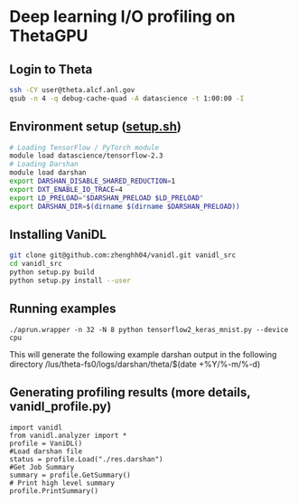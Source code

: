 # Deep learning I/O profiling on ThetaGPU

## Login to Theta
```bash
ssh -CY user@theta.alcf.anl.gov
qsub -n 4 -q debug-cache-quad -A datascience -t 1:00:00 -I 
```
## Environment setup ([setup.sh](./setup_knl.sh))
```bash
# Loading TensorFlow / PyTorch module
module load datascience/tensorflow-2.3
# Loading Darshan
module load darshan
export DARSHAN_DISABLE_SHARED_REDUCTION=1
export DXT_ENABLE_IO_TRACE=4
export LD_PRELOAD="$DARSHAN_PRELOAD $LD_PRELOAD"
export DARSHAN_DIR=$(dirname $(dirname $DARSHAN_PRELOAD))
```

## Installing VaniDL
```bash
git clone git@github.com:zhenghh04/vanidl.git vanidl_src
cd vanidl_src
python setup.py build
python setup.py install --user
```
## Running examples
```
./aprun.wrapper -n 32 -N 8 python tensorflow2_keras_mnist.py --device cpu
```
This will generate the following example darshan output in the following directory
/lus/theta-fs0/logs/darshan/theta/$(date +%Y/%-m/%-d)

## Generating profiling results (more details, vanidl_profile.py)
```
import vanidl
from vanidl.analyzer import *
profile = VaniDL()
#Load darshan file
status = profile.Load("./res.darshan")
#Get Job Summary
summary = profile.GetSummary()
# Print high level summary
profile.PrintSummary()
```
